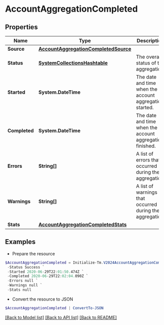 # AccountAggregationCompleted
## Properties

Name | Type | Description | Notes
------------ | ------------- | ------------- | -------------
**Source** | [**AccountAggregationCompletedSource**](AccountAggregationCompletedSource.md) |  | 
**Status** | [**SystemCollectionsHashtable**](.md) | The overall status of the aggregation. | 
**Started** | **System.DateTime** | The date and time when the account aggregation started. | 
**Completed** | **System.DateTime** | The date and time when the account aggregation finished. | 
**Errors** | **String[]** | A list of errors that occurred during the aggregation. | 
**Warnings** | **String[]** | A list of warnings that occurred during the aggregation. | 
**Stats** | [**AccountAggregationCompletedStats**](AccountAggregationCompletedStats.md) |  | 

## Examples

- Prepare the resource
```powershell
$AccountAggregationCompleted = Initialize-Tm.V2024AccountAggregationCompleted  -Source null `
 -Status Success `
 -Started 2020-06-29T22:01:50.474Z `
 -Completed 2020-06-29T22:02:04.090Z `
 -Errors null `
 -Warnings null `
 -Stats null
```

- Convert the resource to JSON
```powershell
$AccountAggregationCompleted | ConvertTo-JSON
```

[[Back to Model list]](../README.md#documentation-for-models) [[Back to API list]](../README.md#documentation-for-api-endpoints) [[Back to README]](../README.md)

